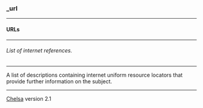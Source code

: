 ### _url



------
#### URLs



------
###### List of internet references.



------
A list of descriptions containing internet uniform resource locators that provide further information on the subject.



------
[Chelsa](https://chelsa-climate.org) version 2.1
